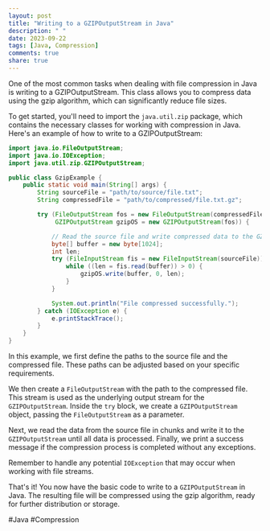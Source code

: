 ```yaml
---
layout: post
title: "Writing to a GZIPOutputStream in Java"
description: " "
date: 2023-09-22
tags: [Java, Compression]
comments: true
share: true
---
```


One of the most common tasks when dealing with file compression in Java is writing to a GZIPOutputStream. This class allows you to compress data using the gzip algorithm, which can significantly reduce file sizes.

To get started, you'll need to import the `java.util.zip` package, which contains the necessary classes for working with compression in Java. Here's an example of how to write to a GZIPOutputStream:

```java
import java.io.FileOutputStream;
import java.io.IOException;
import java.util.zip.GZIPOutputStream;

public class GzipExample {
    public static void main(String[] args) {
        String sourceFile = "path/to/source/file.txt";
        String compressedFile = "path/to/compressed/file.txt.gz";

        try (FileOutputStream fos = new FileOutputStream(compressedFile);
             GZIPOutputStream gzipOS = new GZIPOutputStream(fos)) {

            // Read the source file and write compressed data to the GZIPOutputStream
            byte[] buffer = new byte[1024];
            int len;
            try (FileInputStream fis = new FileInputStream(sourceFile)) {
                while ((len = fis.read(buffer)) > 0) {
                    gzipOS.write(buffer, 0, len);
                }
            }

            System.out.println("File compressed successfully.");
        } catch (IOException e) {
            e.printStackTrace();
        }
    }
}
```

In this example, we first define the paths to the source file and the compressed file. These paths can be adjusted based on your specific requirements.

We then create a `FileOutputStream` with the path to the compressed file. This stream is used as the underlying output stream for the `GZIPOutputStream`. Inside the `try` block, we create a `GZIPOutputStream` object, passing the `FileOutputStream` as a parameter.

Next, we read the data from the source file in chunks and write it to the `GZIPOutputStream` until all data is processed. Finally, we print a success message if the compression process is completed without any exceptions.

Remember to handle any potential `IOException` that may occur when working with file streams.

That's it! You now have the basic code to write to a `GZIPOutputStream` in Java. The resulting file will be compressed using the gzip algorithm, ready for further distribution or storage.

#Java #Compression